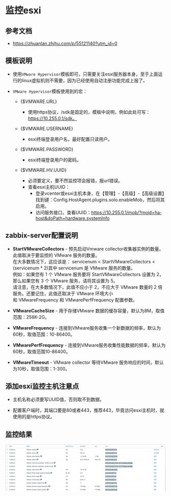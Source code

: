 # 监控esxi


## 参考文档
- https://zhuanlan.zhihu.com/p/55121140?utm_id=0


## 模板说明
- 使用`VMware Hypervisor`模板即可，只需要关注esxi服务器本身，至于上面运行的linux虚拟机则不需要，因为已经使用自动注册功能完成上报了。

- `VMware Hypervisor`模板使用到的宏：
  - {$VMWARE.URL} 
    - 使用https协议，/sdk是固定的，模板中说明，例如此处可写：https://10.255.0.1/sdk。

  - {$VMWARE.USERNAME}
    - esxi终端登录用户名，最好配置只读用户。
    
  - {$VMWARE.PASSWORD}
    - esxi终端登录用户的密码。

  - {$VMWARE.HV.UUID}
    - 必须要定义，要不然监控项会报错，报url错误。
    - 查看esxi主机UUID：
      - 登录vcenter或esxi主机本身，在【管理】-【高级】-【高级设置】找到键：Config.HostAgent.plugins.solo.enableMob，然后将其启用。
      - 访问服务接口，查看UUID：https://10.255.0.1/mob/?moid=ha-host&doPath=hardware.systemInfo


## zabbix-server配置说明
- **StartVMwareCollectors** - 预先启动Vmware collector收集器实例的数量。 此值取决于要监控的 VMware 服务的数量。  
  在大多数情况下，这应该是： servicenum < StartVMwareCollectors < (servicenum * 2)其中 servicenum 是 VMware 服务的数量。  
  例如：如果您有 1 个 VMware 服务要将 StartVMwareCollectors 设置为 2，那么如果您有 3 个 VMware 服务，请将其设置为 5。  
  请注意，在大多数情况下，此值不应小于 2，不应大于 VMware 数量的 2 倍服务。还要记住，此值还取决于 VMware 环境大小  
  和 VMwareFrequency 和 VMwarePerfFrequency 配置参数。

- **VMwareCacheSize** - 用于存储VMware 数据的缓存容量，默认为8M，取值范围：256K-2G。

- **VMwareFrequency** - 连接到VMware服务收集一个新数据的频率，默认为60秒，取值范围：10-86400。

- **VMwarePerfFrequency** - 连接到VMware服务收集性能数据的频率，默认为60秒，取值范围10-86400。

- **VMwareTimeout** - VMware collector 等待VMware 服务响应的时间，默认为10秒，取值范围：1-300。


## 添加esxi监控主机注意点
- 主机名称必须要写UUID值，否则取不到数据。

- 配置客户端时，其端口要是80或者443，推荐443，毕竟访问esxi主机时，就使用的是https协议。


## 监控结果
![VMware-Hypervisor.png](images/VMware-Hypervisor.png)
